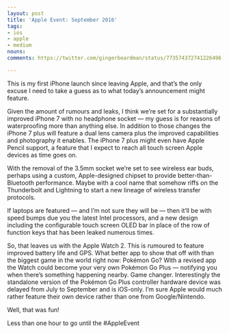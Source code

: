 ```yaml
---
layout: post
title: 'Apple Event: September 2016'
tags:
- ios
- apple
- medium
nouns:
comments: https://twitter.com/gingerbeardman/status/773574372741226496

---
```


This is my first iPhone launch since leaving Apple, and that’s the only excuse I need to take a guess as to what today’s announcement might feature.

Given the amount of rumours and leaks, I think we’re set for a substantially improved iPhone 7 with no headphone socket — my guess is for reasons of waterproofing more than anything else. In addition to those changes the iPhone 7 plus will feature a dual lens camera plus the improved capabilities and photography it enables. The iPhone 7 plus might even have Apple Pencil support, a feature that I expect to reach all touch screen Apple devices as time goes on.

With the removal of the 3.5mm socket we’re set to see wireless ear buds, perhaps using a custom, Apple-designed chipset to provide better-than-Bluetooth performance. Maybe with a cool name that somehow riffs on the Thunderbolt and Lightning to start a new lineage of wireless transfer protocols.

If laptops are featured — and I’m not sure they will be — then it’ll be with speed bumps due you the latest Intel processors, and a new design including the configurable touch screen OLED bar in place of the row of function keys that has been leaked numerous times.

So, that leaves us with the Apple Watch 2. This is rumoured to feature improved battery life and GPS. What better app to show that off with than the biggest game in the world right now: Pokémon Go? With a revised app the Watch could become your very own Pokémon Go Plus — notifying you when there’s something happening nearby. Game changer. Interestingly the standalone version of the Pokémon Go Plus controller hardware device was delayed from July to September and is iOS-only. I’m sure Apple would much rather feature their own device rather than one from Google/Nintendo.

Well, that was fun!

Less than one hour to go until the #AppleEvent